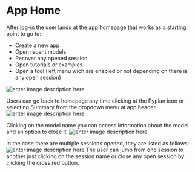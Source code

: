 # App Home
After log-in the user lands at the app homepage that works as a starting point to go to:
 - Create a new app
 - Open recent models
 - Recover any opened session
 - Open tutorials or examples
 - Open a tool (left menu wich  are enabled or not depending on there is any open session)

![enter image description here](http://img.pyplan.org/app%20home.png)

Users can go back to homepage any time clicking at the Pyplan icon or selecting Summary from the dropdown menu at app header.
![enter image description here](http://img.pyplan.org/app%20home-goto.png)

Clicking on the model name you can access information about the model and an option to close it.
![enter image description here](http://img.pyplan.org/app%20home-model.png)

In the case there are multiple sessions opened, they are listed as follows:
![enter image description here](http://img.pyplan.org/app%20home-sessions.png)
The user can jump from one session to another just clicking on the session name or close any open session by clicking the cross red button.

<!--stackedit_data:
eyJoaXN0b3J5IjpbLTE3MjQzMTI4MTcsMTkwMTY0NDA1OCwxNj
ExODI5NzAwLDE5NTA4MjUyNjgsLTg4ODgzMTYyOCw2NzQxMjE3
MzMsLTEzNzI4MTgzNjMsMTk3MTEzNTQyNCwxMzMzMTk1NCwtNj
gxMzY1MDUsMTI3ODUwOTU4MF19
-->